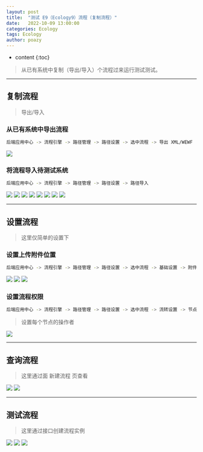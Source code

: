 ```yaml
---
layout: post
title:  "测试 E9（Ecology9）流程（复制流程）"
date:   2022-10-09 13:00:00
categories: Ecology
tags: Ecology
author: poazy
---
```



* content
{:toc}
> 从已有系统中复制（导出/导入）个流程过来运行测试测试。







------

## 复制流程
> 导出/导入

### 从已有系统中导出流程
```bash
后端应用中心 -> 流程引擎 -> 路径管理 -> 路径设置 -> 选中流程 -> 导出 XML/WEWF
```
![](../images/20221010-test-e9-wf/01copy-export-wf-01.png)

### 将流程导入待测试系统 
```bash
后端应用中心 -> 流程引擎 -> 路径管理 -> 路径设置 -> 路径导入
```

![](../images/20221010-test-e9-wf/01copy-import-wf-02.png)
![](../images/20221010-test-e9-wf/01copy-import-wf-03.png)
![](../images/20221010-test-e9-wf/01copy-import-wf-04.png)
![](../images/20221010-test-e9-wf/01copy-import-wf-05.png)
![](../images/20221010-test-e9-wf/01copy-import-wf-06.png)
![](../images/20221010-test-e9-wf/01copy-import-wf-07.png)
![](../images/20221010-test-e9-wf/01copy-import-wf-08.png)
![](../images/20221010-test-e9-wf/01copy-import-wf-09.png)





------

## 设置流程
> 这里仅简单的设置下 

### 设置上传附件位置
```bash
后端应用中心 -> 流程引擎 -> 路径管理 -> 路径设置 -> 选中流程 -> 基础设置 -> 附件设置
```

![](../images/20221010-test-e9-wf/02set-wf-00.png)
![](../images/20221010-test-e9-wf/02set-wf-01.png)
![](../images/20221010-test-e9-wf/02set-wf-02.png)

### 设置流程权限
```bash
后端应用中心 -> 流程引擎 -> 路径管理 -> 路径设置 -> 选中流程 -> 流转设置 -> 节点信息
```

> 设置每个节点的操作者

![](../images/20221010-test-e9-wf/02set-wf-03.png)





------

## 查询流程

> 这里通过面 新建流程 页查看

![](../images/20221010-test-e9-wf/03view-wf-01.png)
![](../images/20221010-test-e9-wf/03view-wf-02.png)





------

## 测试流程

> 这里通过接口创建流程实例

![](../images/20221010-test-e9-wf/04new-wf-01.png)
![](../images/20221010-test-e9-wf/04new-wf-02.png)
![](../images/20221010-test-e9-wf/04new-wf-03.png)




